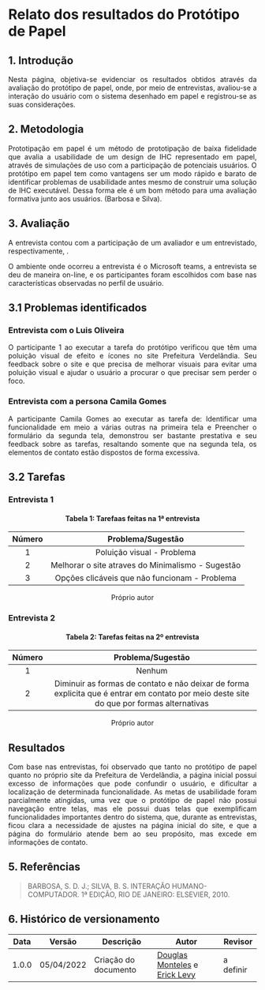 # Relato dos resultados do Protótipo de Papel

## 1. Introdução

<p align="justify">
	Nesta página, objetiva-se evidenciar os resultados obtidos através da avaliação do protótipo de papel, onde, por meio de entrevistas, avaliou-se a interação do usuário com o sistema desenhado em papel e registrou-se as suas considerações.
</p>

## 2. Metodologia

<p align="justify">
	Prototipação em papel é um método de prototipação de baixa fidelidade que avalia a usabilidade de um design de IHC representado em papel, através de simulações de uso com a participação de potenciais usuários. O protótipo em papel tem como vantagens ser um modo rápido e barato de identificar problemas de usabilidade antes mesmo de construir uma solução de IHC executável. Dessa forma ele é um bom método para uma avaliação formativa junto aos usuários. (Barbosa e Silva).
</p>

## 3. Avaliação

<p align="justify">
	A entrevista contou com a participação de um avaliador e um entrevistado, respectivamente, .
</p>

<p align="justify">
	O ambiente onde ocorreu a entrevista é o Microsoft teams, a entrevista se deu de maneira on-line, e os participantes foram escolhidos com base nas características observadas no perfil de usuário.
</p>

## 3.1 Problemas identificados

### Entrevista com o Luis Oliveira

<p align="justify">
	O participante 1 ao executar a tarefa do protótipo verificou que têm uma poluição visual de efeito e ícones no site Prefeitura Verdelândia. Seu feedback sobre o site e que precisa de melhorar visuais para evitar uma poluição visual e ajudar o usuário a procurar o que precisar sem perder o foco.
</p>

### Entrevista com a persona Camila Gomes

<p align="justify">
	A participante Camila Gomes ao executar as tarefa de: Identificar uma funcionalidade em meio a várias outras na primeira tela e Preencher o formulário da segunda tela, demonstrou ser bastante prestativa e seu feedback sobre as tarefas, resaltando somente que na segunda tela, os elementos de contato estão dispostos de forma excessiva.
</p>

## 3.2 Tarefas

### Entrevista 1

<center>

#### Tabela 1: Tarefaas feitas na 1ª entrevista

|Número|Problema/Sugestão|
|:----:|:---------------:|
|1|Poluição visual - Problema|
|2|Melhorar o site atraves do Minimalismo - Sugestão |
|3|Opções clicáveis que não funcionam -  Problema |

<figcaption>Próprio autor</figcaption>

</center>

### Entrevista 2

<center>

#### Tabela 2: Tarefas feitas na 2º entrevista

|Número|Problema/Sugestão|
|:----:|:---------------:|
|1|Nenhum|
|2|Diminuir as formas de contato e não deixar de forma explicita que é entrar em contato por meio deste site do que por formas alternativas|

<figcaption>Próprio autor</figcaption>

</center>

## Resultados

<p align="justify">
	Com base nas entrevistas, foi observado que tanto no protótipo de papel quanto no próprio site da Prefeitura de Verdelândia, a página inicial possui excesso de informações que pode confundir o usuário, e dificultar a localização de determinada funcionalidade. As metas de usabilidade foram parcialmente atingidas, uma vez que o protótipo de papel não possui navegação entre telas, mas ele possui duas telas que exemplificam funcionalidades importantes dentro do sistema, que, durante as entrevistas, ficou clara a necessidade de ajustes na página inicial do site, e que a página do formulário atende bem ao seu propósito, mas excede em informações de contato.
</p>

## 5. Referências

> BARBOSA, S. D. J.; SILVA, B. S. INTERAÇÃO HUMANO-COMPUTADOR. 1ª EDIÇÃO, RIO DE JANEIRO: ELSEVIER, 2010.

## 6. Histórico de versionamento

|Data|Versão|Descrição|Autor|Revisor
|-|-|-|-|-|
|1.0.0|05/04/2022| Criação do documento | [Douglas Monteles](https://github.com/douglasmonteles) e [Erick Levy](https://github.com/ericklevy) | a definir |
